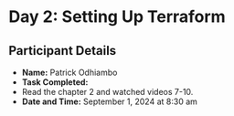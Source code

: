 # Day 2: Setting Up Terraform

## Participant Details

- **Name:** Patrick Odhiambo
- **Task Completed:**
- Read the chapter 2 and watched videos 7-10.
- **Date and Time:**  September 1, 2024 at 8:30 am